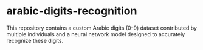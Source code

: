 # arabic-digits-recognition
This repository contains a custom Arabic digits (0-9) dataset contributed by multiple individuals and a neural network model designed to accurately recognize these digits.
